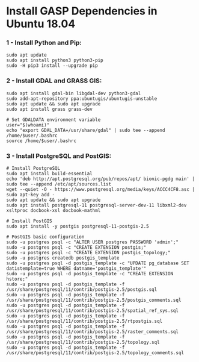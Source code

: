 Install GASP Dependencies in Ubuntu 18.04
====================

### 1 - Install Python and Pip: ###

	sudo apt update
	sudo apt install python3 python3-pip
	sudo -H pip3 install --upgrade pip

### 2 - Install GDAL and GRASS GIS: ###

	sudo apt install gdal-bin libgdal-dev python3-gdal
	sudo add-apt-repository ppa:ubuntugis/ubuntugis-unstable
	sudo apt update && sudo apt upgrade
	sudo apt install grass grass-dev
	
	# Set GDALDATA environment variable
	user="$(whoami)"
	echo "export GDAL_DATA=/usr/share/gdal" | sudo tee --append /home/$user/.bashrc
	source /home/$user/.bashrc

### 3 - Install PostgreSQL and PostGIS: ###

	# Install PostgreSQL
	sudo apt install build-essential
	echo 'deb http://apt.postgresql.org/pub/repos/apt/ bionic-pgdg main' | sudo tee --append /etc/apt/sources.list
	wget --quiet -O - https://www.postgresql.org/media/keys/ACCC4CF8.asc | sudo apt-key add -
	sudo apt update && sudo apt upgrade
	sudo apt install postgresql-11 postgresql-server-dev-11 libxml2-dev xsltproc docbook-xsl docbook-mathml
	
	# Install PostGIS
	sudo apt install -y postgis postgresql-11-postgis-2.5
	
	# PostGIS basic configuration
	sudo -u postgres psql -c "ALTER USER postgres PASSWORD 'admin';"
	sudo -u postgres psql -c "CREATE EXTENSION postgis;"
	sudo -u postgres psql -c "CREATE EXTENSION postgis_topology;"
	sudo -u postgres createdb postgis_template
	sudo -u postgres psql -d postgis_template -c "UPDATE pg_database SET datistemplate=true WHERE datname='postgis_template'"
	sudo -u postgres psql -d postgis_template -c "CREATE EXTENSION hstore;"
	sudo -u postgres psql -d postgis_template -f /usr/share/postgresql/11/contrib/postgis-2.5/postgis.sql
	sudo -u postgres psql -d postgis_template -f /usr/share/postgresql/11/contrib/postgis-2.5/postgis_comments.sql
	sudo -u postgres psql -d postgis_template -f /usr/share/postgresql/11/contrib/postgis-2.5/spatial_ref_sys.sql
	sudo -u postgres psql -d postgis_template -f /usr/share/postgresql/11/contrib/postgis-2.5/rtpostgis.sql
	sudo -u postgres psql -d postgis_template -f /usr/share/postgresql/11/contrib/postgis-2.5/raster_comments.sql
	sudo -u postgres psql -d postgis_template -f /usr/share/postgresql/11/contrib/postgis-2.5/topology.sql
	sudo -u postgres psql -d postgis_template -f /usr/share/postgresql/11/contrib/postgis-2.5/topology_comments.sql
	